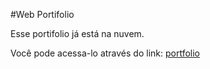 #Web Portifolio

Esse portifolio já está na nuvem.

Você pode acessa-lo através do link: [portfolio](https://otvv.github.io/web-portfolio/ 'Web Portfolio')
